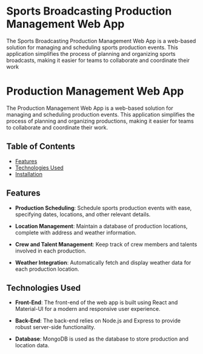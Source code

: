 # Sports Broadcasting Production Management Web App

The Sports Broadcasting Production Management Web App is a web-based solution for managing and scheduling sports production events. This application simplifies the process of planning and organizing sports broadcasts, making it easier for teams to collaborate and coordinate their work

# Production Management Web App

The Production Management Web App is a web-based solution for managing and scheduling production events. This application simplifies the process of planning and organizing productions, making it easier for teams to collaborate and coordinate their work.

## Table of Contents

- [Features](#features)
- [Technologies Used](#technologies-used)
- [Installation](#installation)
<!-- - [Usage](#usage)
- [Contributing](#contributing)
- [License](#license) -->

## Features

- **Production Scheduling**: Schedule sports production events with ease, specifying dates, locations, and other relevant details.

- **Location Management**: Maintain a database of production locations, complete with address and weather information.

- **Crew and Talent Management**: Keep track of crew members and talents involved in each production.

- **Weather Integration**: Automatically fetch and display weather data for each production location.

## Technologies Used

- **Front-End**: The front-end of the web app is built using React and Material-UI for a modern and responsive user experience.

- **Back-End**: The back-end relies on Node.js and Express to provide robust server-side functionality.

- **Database**: MongoDB is used as the database to store production and location data.
